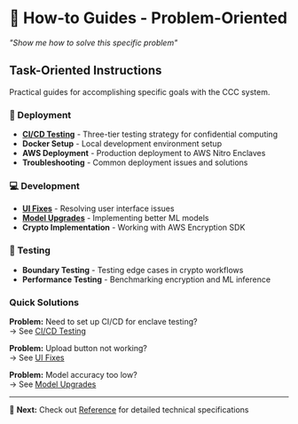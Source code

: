 # 🔧 How-to Guides - Problem-Oriented

*"Show me how to solve this specific problem"*

## Task-Oriented Instructions

Practical guides for accomplishing specific goals with the CCC system.

### 🚀 Deployment

- **[CI/CD Testing](deployment/cicd-testing.md)** - Three-tier testing strategy for confidential computing
- **Docker Setup** - Local development environment setup
- **AWS Deployment** - Production deployment to AWS Nitro Enclaves
- **Troubleshooting** - Common deployment issues and solutions

### 💻 Development  

- **[UI Fixes](development/ui-fixes.md)** - Resolving user interface issues
- **[Model Upgrades](development/model-upgrades.md)** - Implementing better ML models
- **Crypto Implementation** - Working with AWS Encryption SDK

### 🧪 Testing

- **Boundary Testing** - Testing edge cases in crypto workflows
- **Performance Testing** - Benchmarking encryption and ML inference

### Quick Solutions

**Problem:** Need to set up CI/CD for enclave testing?  
→ See [CI/CD Testing](deployment/cicd-testing.md)

**Problem:** Upload button not working?  
→ See [UI Fixes](development/ui-fixes.md)

**Problem:** Model accuracy too low?  
→ See [Model Upgrades](development/model-upgrades.md)

---

📖 **Next:** Check out [Reference](../reference/) for detailed technical specifications
